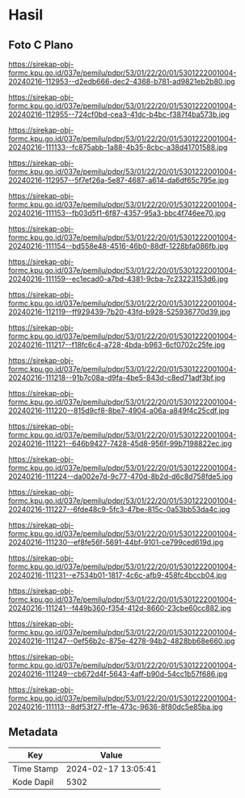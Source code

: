 # Hasil

## Foto C Plano

https://sirekap-obj-formc.kpu.go.id/037e/pemilu/pdpr/53/01/22/20/01/5301222001004-20240216-112953--d2edb666-dec2-4368-b781-ad9821eb2b80.jpg

https://sirekap-obj-formc.kpu.go.id/037e/pemilu/pdpr/53/01/22/20/01/5301222001004-20240216-112955--724cf0bd-cea3-41dc-b4bc-f387f4ba573b.jpg

https://sirekap-obj-formc.kpu.go.id/037e/pemilu/pdpr/53/01/22/20/01/5301222001004-20240216-111133--fc875abb-1a88-4b35-8cbc-a38d41701588.jpg

https://sirekap-obj-formc.kpu.go.id/037e/pemilu/pdpr/53/01/22/20/01/5301222001004-20240216-112957--5f7ef26a-5e87-4687-a614-da6df65c795e.jpg

https://sirekap-obj-formc.kpu.go.id/037e/pemilu/pdpr/53/01/22/20/01/5301222001004-20240216-111153--fb03d5f1-6f87-4357-95a3-bbc4f746ee70.jpg

https://sirekap-obj-formc.kpu.go.id/037e/pemilu/pdpr/53/01/22/20/01/5301222001004-20240216-111154--bd558e48-4516-46b0-88df-1228bfa086fb.jpg

https://sirekap-obj-formc.kpu.go.id/037e/pemilu/pdpr/53/01/22/20/01/5301222001004-20240216-111159--ec1ecad0-a7bd-4381-9cba-7c23223153d6.jpg

https://sirekap-obj-formc.kpu.go.id/037e/pemilu/pdpr/53/01/22/20/01/5301222001004-20240216-112119--ff929439-7b20-43fd-b928-525936770d39.jpg

https://sirekap-obj-formc.kpu.go.id/037e/pemilu/pdpr/53/01/22/20/01/5301222001004-20240216-111217--f18fc6c4-a728-4bda-b963-6cf0702c25fe.jpg

https://sirekap-obj-formc.kpu.go.id/037e/pemilu/pdpr/53/01/22/20/01/5301222001004-20240216-111218--91b7c08a-d9fa-4be5-843d-c8ed71adf3bf.jpg

https://sirekap-obj-formc.kpu.go.id/037e/pemilu/pdpr/53/01/22/20/01/5301222001004-20240216-111220--815d9cf8-8be7-4904-a06a-a849f4c25cdf.jpg

https://sirekap-obj-formc.kpu.go.id/037e/pemilu/pdpr/53/01/22/20/01/5301222001004-20240216-111221--646b9427-7428-45d8-956f-99b7198822ec.jpg

https://sirekap-obj-formc.kpu.go.id/037e/pemilu/pdpr/53/01/22/20/01/5301222001004-20240216-111224--da002e7d-9c77-470d-8b2d-d6c8d758fde5.jpg

https://sirekap-obj-formc.kpu.go.id/037e/pemilu/pdpr/53/01/22/20/01/5301222001004-20240216-111227--6fde48c9-5fc3-47be-815c-0a53bb53da4c.jpg

https://sirekap-obj-formc.kpu.go.id/037e/pemilu/pdpr/53/01/22/20/01/5301222001004-20240216-111230--ef8fe56f-5691-44bf-9101-ce799ced619d.jpg

https://sirekap-obj-formc.kpu.go.id/037e/pemilu/pdpr/53/01/22/20/01/5301222001004-20240216-111231--e7534b01-1817-4c6c-afb9-458fc4bccb04.jpg

https://sirekap-obj-formc.kpu.go.id/037e/pemilu/pdpr/53/01/22/20/01/5301222001004-20240216-111241--f449b360-f354-412d-8660-23cbe60cc882.jpg

https://sirekap-obj-formc.kpu.go.id/037e/pemilu/pdpr/53/01/22/20/01/5301222001004-20240216-111247--0ef56b2c-875e-4278-94b2-4828bb68e660.jpg

https://sirekap-obj-formc.kpu.go.id/037e/pemilu/pdpr/53/01/22/20/01/5301222001004-20240216-111249--cb672d4f-5643-4aff-b90d-54cc1b57f686.jpg

https://sirekap-obj-formc.kpu.go.id/037e/pemilu/pdpr/53/01/22/20/01/5301222001004-20240216-111113--8df53f27-ff1e-473c-9636-8f80dc5e85ba.jpg


## Metadata

| Key        | Value               |
| ---------- | ------------------- |
| Time Stamp | 2024-02-17 13:05:41 |
| Kode Dapil | 5302                |



